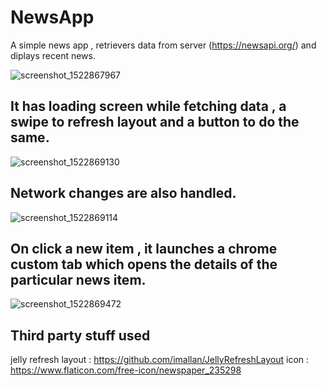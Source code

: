 # NewsApp
A simple news app , retrievers data from server (https://newsapi.org/) and diplays recent news.

![screenshot_1522867967](https://user-images.githubusercontent.com/26672993/38329067-49fa587c-386a-11e8-86a5-e270c6e004eb.png)

## It has loading screen while fetching data , a swipe to refresh layout and a button to do the same.

![screenshot_1522869130](https://user-images.githubusercontent.com/26672993/38329050-3ba8c704-386a-11e8-9e5d-b481ffc777a9.png)

## Network changes are also handled.

![screenshot_1522869114](https://user-images.githubusercontent.com/26672993/38329085-5711059c-386a-11e8-9b78-4bd14324a73f.png)

## On click a new item , it launches a chrome custom tab which opens the details of the particular news item.

![screenshot_1522869472](https://user-images.githubusercontent.com/26672993/38329275-05074f26-386b-11e8-99e5-c1fdbbe70c8d.png)

## Third party stuff used 
jelly refresh layout : https://github.com/imallan/JellyRefreshLayout
icon : https://www.flaticon.com/free-icon/newspaper_235298
